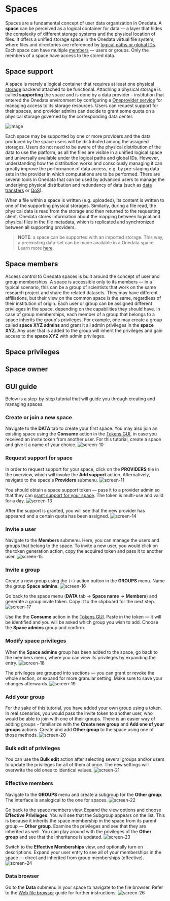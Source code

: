 # Spaces

Spaces are a fundamental concept of user data organization in Onedata. A **space**
can be perceived as a logical container for data — a layer that hides the complexity
of different storage systems and the physical location of files. It offers
a unified storage space in the Onedata virtual file system, where files and
directories are referenced by [logical paths or global IDs][1].
Each space can have multiple [members][2] — users or groups.
Only the members of a space have access to the stored data.

## Space support

A space is merely a logical container that requires at least one physical
[storage][3]
backend attached to be functional. Attaching a physical storage is
called **supporting** the space and is done by a data provider -
institution that entered the Onedata environment by configuring a
[Oneprovider service][4] for managing access to its
storage resources. Users can request support for their spaces, and provider
admins can decide to grant some quota on a physical storage governed by the
corresponding data center.

<!-- TODO VFS-7218 this image could be better:
    1. present providers, not only storages
    2. present the mapping between logical and physical paths 
       (file path on the storage vs. file path in the space)
 
 -->

![image][5]

Each space may be supported by one or more providers and the data produced by
the space users will be distributed among the assigned storages. Users do not
need to be aware of the physical distribution of the data to use the platform,
as all the files are visible in a unified logical space and universally
available under the logical paths and global IDs. However, understanding how
the distribution works and consciously managing it can greatly improve the
performance of data access, e.g. by pre-staging data sets in the provider
in which computations are to be performed. There are several tools in Onedata
that can be used by advanced users to manage the underlying physical distribution
and redundancy of data (such as [data transfers][6]
or [QoS][7]).

When a file within a space is written (e.g. uploaded), its content is written to
one of the supporting physical storages. Similarly, during a file read, the
physical data is read from the storage and then returned to the requesting client.
Onedata stores information about the mapping between logical and physical files
in the file metadata, which is replicated and synchronized between
all supporting providers.

<!-- TODO VFS-9288 globally unify the formatting of NOTEs in all docs -->

> **NOTE**: a space can be supported with an imported storage.
> This way, a preexisting data-set can be made available in a Onedata space.
> Learn more [here][8].

## Space members

Access control to Onedata spaces is built around the concept of user and group
memberships. A space is accessible only to its members — in a typical scenario,
this can be a group of scientists that work on the same research project and
share the related datasets. They may have different affiliations, but their view
on the common space is the same, regardless of their institution of origin. Each
user or group can be assigned different privileges in the space, depending on
the capabilities they should have. In case of group memberships, each member of
a group that belongs to a space inherits the group's privileges. For example,
one may create a group called **space XYZ admins** and grant it all admin
privileges in the **space XYZ**. Any user that is added to the group will inherit
the privileges and gain access to the **space XYZ** with admin privileges.

## Space privileges

<!-- TODO VFS-7218 section about privileges -->

## Space owner

<!-- TODO VFS-7218 documentation for space owner concept -->

## GUI guide

Below is a step-by-step tutorial that will guide you through creating and
managing spaces.

### Create or join a new space

Navigate to the **DATA** tab to create your first space. You may also join an
existing space using the **Consume** action in the
[Tokens GUI][9], in case you
received an invite token from another user.
For this tutorial, create a space and give it a name of your choice.
![screen-10][]

### Request support for space

In order to request support for your space, click on the **PROVIDERS** tile
in the overview, which will invoke the **Add support** action. Alternatively,
navigate to the space's **Providers** submenu.
![screen-11][]

You should obtain a space support token — pass it to a provider admin so that
they can [grant support for your space][12].
The token is multi-use and valid for a day.
![screen-13][]

After the support is granted, you will see that the new provider has
appeared and a certain quota has been assigned.
![screen-14][]

### Invite a user

Navigate to the **Members** submenu. Here, you can manage the users and
groups that belong to the space. To invite a new user, you would click on the
token generation action, copy the acquired token and pass it to another user.
![screen-15][]

### Invite a group

Create a new group using the `(+)` action button in the **GROUPS** menu.
Name the group **Space admins**.
![screen-16][]

Go back to the space menu (**DATA** tab -> **Space name** -> **Members**) and
generate a group invite token. Copy it to the clipboard for the next step.
![screen-17][]

Use the the **Consume** action in the [Tokens GUI][9].
Paste in the token — it will be identified and you will be asked which group you
wish to add. Choose the **Space admins** group and confirm.

### Modify space privileges

When the **Space admins** group has been added to the space, go back to the
members menu, where you can view its privileges by expanding the entry.
![screen-18][]

The privileges are grouped into sections — you can grant or revoke the whole
section, or expand for more granular setting. Make sure to save your changes
afterwards.
![screen-19][]

### Add your group

For the sake of this tutorial, you have added your own group using a token.
In real scenarios, you would pass the invite token to another user, who would be
able to join with one of their groups. There is an easier way of adding groups -
familiarize with the **Create new group** and **Add one of your groups** actions.
Create and add **Other group** to the space using one of those methods.
![screen-20][]

### Bulk edit of privileges

You can use the **Bulk edit** action after selecting several groups and/or
users to update the privileges for all of them at once. The new settings will
overwrite the old ones to identical values.
![screen-21][]

### Effective members

Navigate to the **GROUPS** menu and create a subgroup for the **Other group**.
The interface is analogical to the one for spaces.
![screen-22][]

Go back to the space members view. Expand the view options and choose
**Effective Privileges**. You will see that the Subgroup appears on the list.
This is because it inherits the space membership in the space from its parent
group — **Other group**. Examine the privileges and see that they are inherited
as well. You can play around with the privileges of the **Other group** and see
that the inheritance is updated.
![screen-23][]

Switch to the **Effective Memberships** view, and optionally turn on
descriptions. Expand your user entry to see all of your memberships in the
space — direct and inherited from group memberships (effective).
![screen-24][]

### Data browser

Go to the **Data** submenu in your space to navigate to the file browser.
Refer to the [Web file browser][25] guide for further instructions.
![screen-26][]

[1]: data.md#file-path-and-id

[2]: #space-members

[3]: ../admin-guide/oneprovider/configuration/storages.md

[4]: ../intro.md#architecture

[5]: ../../images/user-guide/spaces/space-support.svg

[6]: replication-and-migration.md

[7]: quality-of-service.md

[8]: ../admin-guide/oneprovider/configuration/storage-import.md

[9]: tokens.md#consuming-invite-tokens

[12]: ../admin-guide/oneprovider/configuration/space-support.md#granting-support

[25]: web-file-browser.md

[screen-10]: ../../images/user-guide/spaces/1-no_spaces.png

[screen-11]: ../../images/user-guide/spaces/2-space_created.png

[screen-13]: ../../images/user-guide/spaces/3-request_support.png

[screen-14]: ../../images/user-guide/spaces/4-space_overview.png

[screen-15]: ../../images/user-guide/spaces/5-members.png

[screen-16]: ../../images/user-guide/spaces/6-create-group.png

[screen-17]: ../../images/user-guide/spaces/7-create-group-invite-token.png

[screen-18]: ../../images/user-guide/spaces/8-privileges-1.png

[screen-19]: ../../images/user-guide/spaces/9-privileges-2.png

[screen-20]: ../../images/user-guide/spaces/10-add-your-group.png

[screen-21]: ../../images/user-guide/spaces/11-bulk-edit.png

[screen-22]: ../../images/user-guide/spaces/12-subgroup.png

[screen-23]: ../../images/user-guide/spaces/13-effective-privileges.png

[screen-24]: ../../images/user-guide/spaces/14-effective-memberships.png

[screen-26]: ../../images/user-guide/spaces/15-data.png
